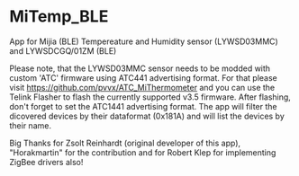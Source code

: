 # MiTemp_BLE

App for Mijia (BLE) Tempereature and Humidity sensor (LYWSD03MMC) and LYWSDCGQ/01ZM (BLE)

Please note, that the LYWSD03MMC sensor needs to be modded with custom 'ATC' firmware using ATC441 advertising format.
For that please visit https://github.com/pvvx/ATC_MiThermometer and you can use the Telink Flasher to flash the currently supported v3.5 firmware.
After flashing, don't forget to set the ATC1441 advertising format.
The app will filter the dicovered devices by their dataformat (0x181A) and will list the devices by their name.

Big Thanks for Zsolt Reinhardt (original developer of this app), "Horakmartin" for the contribution and for Robert Klep for implementing ZigBee drivers also!
